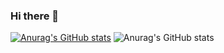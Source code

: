 ### Hi there 👋

[![Anurag's GitHub stats](https://github-readme-stats.vercel.app/api?username=JonatanPasso)](https://github.com/anuraghazra/github-readme-stats)
![Anurag's GitHub stats](https://github-readme-stats.vercel.app/api?username=JonatanPasso&hide=contribs,prs)




<!--
**JonatanPasso/JonatanPasso** is a ✨ _special_ ✨ repository because its `README.md` (this file) appears on your GitHub profile.

Here are some ideas to get you started:

- 🔭 I’m currently working on ...
- 🌱 I’m currently learning ...
- 👯 I’m looking to collaborate on ...
- 🤔 I’m looking for help with ...
- 💬 Ask me about ...
- 📫 How to reach me: ...
- 😄 Pronouns: ...
- ⚡ Fun fact: ...
-->
